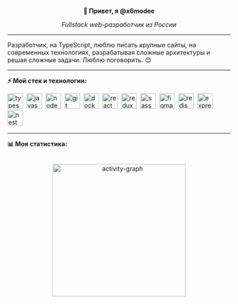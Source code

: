 <p style="text-align: center"><b>👋 Привет, я @x6modee</b></p>
<p style="text-align: center"><i>Fullstack web-разработчик из России</i></p>
<hr />
<p>
  Разработчик, на TypeScript, люблю писать крупные сайты, на современных технологиях, разрабатывая сложные архитектуры и
  решая сложные задачи. Люблю поговорить. 😊
</p>
<hr />
<p><b>⚡️ Мой стек и технологии:</b></p>
<p align="left">
  <img
    src="https://cdn.jsdelivr.net/gh/devicons/devicon/icons/typescript/typescript-original.svg"
    alt="typescript"
    width="35"
    height="35"
  />&nbsp;
  <img
    src="https://cdn.jsdelivr.net/gh/devicons/devicon/icons/javascript/javascript-original.svg"
    alt="javascript"
    width="35"
    height="35"
  />&nbsp;
  <img
    src="https://cdn.jsdelivr.net/gh/devicons/devicon/icons/nodejs/nodejs-original.svg"
    alt="node"
    width="35"
    height="35"
  />&nbsp;
  <img
    src="https://cdn.jsdelivr.net/gh/devicons/devicon/icons/git/git-original.svg"
    alt="git"
    width="35"
    height="35"
  />&nbsp;
  <img
    src="https://cdn.jsdelivr.net/gh/devicons/devicon/icons/docker/docker-original.svg"
    alt="docker"
    width="35"
    height="35"
  />&nbsp;
  <img
    src="https://cdn.jsdelivr.net/gh/devicons/devicon/icons/react/react-original.svg"
    alt="react"
    width="35"
    height="35"
  />&nbsp;
  <img
    src="https://cdn.jsdelivr.net/gh/devicons/devicon/icons/redux/redux-original.svg"
    alt="redux"
    width="35"
    height="35"
  />&nbsp;
  <img
    src="https://cdn.jsdelivr.net/gh/devicons/devicon/icons/sass/sass-original.svg"
    alt="sass"
    width="35"
    height="35"
  />&nbsp;
  <img
    src="https://cdn.jsdelivr.net/gh/devicons/devicon/icons/figma/figma-original.svg"
    alt="figma"
    width="35"
    height="35"
  />&nbsp;
  <img
    src="https://cdn.jsdelivr.net/gh/devicons/devicon/icons/redis/redis-original.svg"
    alt="redis"
    width="35"
    height="35"
  />&nbsp;
  <img
    src="https://cdn.jsdelivr.net/gh/devicons/devicon/icons/express/express-original.svg"
    alt="express"
    width="35"
    height="35"
  />&nbsp;
  <img
    src="https://img.icons8.com/?size=512&id=9ESZMOeUioJS&format=png"
    alt="nest"
    width="35"
    height="35"
  />&nbsp;
</p>
<hr />
<b>📊 Моя статистика:</b>
<br />

<br />
<p style="text-align: center">
  <img
    src="https://github-readme-activity-graph.vercel.app/graph?username=x6mode&radius=16&theme=react&area=true&order=5"
    alt="activity-graph"
    height="300"
  />
</p>
